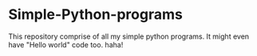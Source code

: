 # Simple-Python-programs
This repository comprise of all my simple python programs. It might even have "Hello world" code too. haha!
